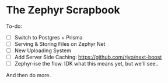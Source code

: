 # The Zephyr Scrapbook

To-do:

- [ ] Switch to Postgres + Prisma
- [ ] Serving & Storing Files on Zephyr Net
- [ ] New Uploading System
- [ ] Add Server Side Caching: https://github.com/rjyo/next-boost
- [ ] Zephyr-ise the flow. IDK what this means yet, but we'll see..

And then do more.

